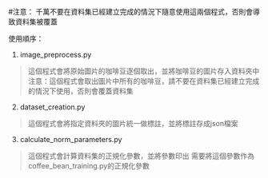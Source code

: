 #注意：
千萬不要在資料集已經建立完成的情況下隨意使用這兩個程式，否則會導致資料集被覆蓋

使用順序：  
1. image_preprocess.py  
> 這個程式會將原始圖片的咖啡豆逐個取出，並將咖啡豆的圖片存入資料夾中  
> 注意：這個程式會取出圖片中所有的咖啡豆，請不要在資料集已經建立完成的情況下使用，否則會覆蓋資料集  


2. dataset_creation.py
> 這個程式會將指定資料夾的圖片統一做標註，並將標註存成json檔案

3. calculate_norm_parameters.py
> 這個程式會計算資料集的正規化參數，並將參數印出
> 需要將這個參數作為coffee_bean_training.py的正規化參數
